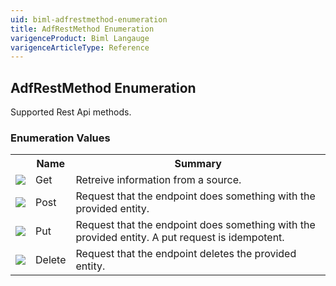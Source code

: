 ```yaml
---
uid: biml-adfrestmethod-enumeration
title: AdfRestMethod Enumeration
varigenceProduct: Biml Langauge
varigenceArticleType: Reference
---
```


## AdfRestMethod Enumeration<div class="LanguageSummary"><div class ="SummaryItem">Supported Rest Api methods.</div></div><div class="EnumValueGroup">### Enumeration Values<table id="EnumValue" class="MemberList"><tbody><tr><th class="MemberTypeIconColumnHeader">&nbsp;</th><th class="MemberNameColumnHeader">Name</th><th class="MemberSummaryColumnHeader">Summary</th></tr><tr class="cd0"><td align="center" class="MemberTypeIcon"><img src="enumValue.png"></img></td><td class="MemberName">Get</td><td class="MemberSummary"><div class ="SummaryItem">Retreive information from a source.</div></td></tr><tr class="cd1"><td align="center" class="MemberTypeIcon"><img src="enumValue.png"></img></td><td class="MemberName">Post</td><td class="MemberSummary"><div class ="SummaryItem">Request that the endpoint does something with the provided entity.</div></td></tr><tr class="cd0"><td align="center" class="MemberTypeIcon"><img src="enumValue.png"></img></td><td class="MemberName">Put</td><td class="MemberSummary"><div class ="SummaryItem">Request that the endpoint does something with the provided entity. A put request is idempotent.</div></td></tr><tr class="cd1"><td align="center" class="MemberTypeIcon"><img src="enumValue.png"></img></td><td class="MemberName">Delete</td><td class="MemberSummary"><div class ="SummaryItem">Request that the endpoint deletes the provided entity.</div></td></tr></tbody></table></div>